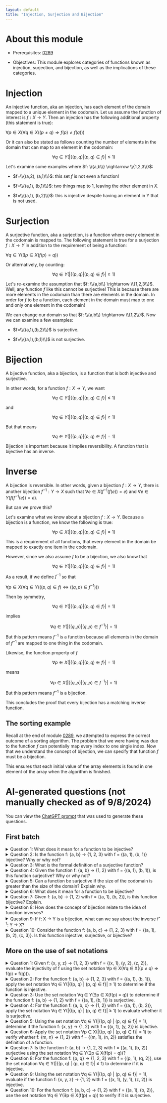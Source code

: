 ```yaml
---
layout: default
title: "Injection, Surjection and Bijection"
---
```


# About this module

-   Prerequisites: [0289](0289.md)

-   Objectives: This module explores categories of functions known as
    injection, surjection, and bijection, as well as the implications of
    these categories.

# Injection

An injective function, aka an injection, has each element of the domain
mapped to a unique element in the codomain. Let us assume the function
of interest is $f: X \rightarrow Y$. Then an injection has the following
additional property (this statement is true):

$\forall p \in X(\forall q \in X((p \ne q) \Rightarrow f(p) \ne f(q)))$

Or it can also be stated as follows counting the number of elements in
the domain that can map to an element in the codomain:

$$\forall q \in Y(|\{(p,q)|(p,q) \in f\}| \le 1)$$

Let's examine some examples where $f: \\{a,b\\} \rightarrow \\{1,2,3\\}$:

-   $f=\\{(a,2), (a,1)\\}$: this set $f$ is not even a function!

-   $f=\\{(a,1), (b,1)\\}$: two things map to 1, leaving the other
    element in $X$.

-   $f=\\{(a,1), (b,2)\\}$: this is injective despite having an element in
    Y that is not used.

# Surjection

A surjective function, aka a surjection, is a function where every
element in the codomain is mapped to. The following statement is true
for a surjection $f: X \rightarrow  Y$ in addition to the requirement of
being a function:

$\forall q \in Y(\exists p \in X(f(p)=q))$

Or alternatively, by counting:

$$\forall q \in Y(|\{(p,q)|(p,q) \in f\}| \ge 1)$$

Let's re-examine the assumption that $f: \\{a,b\\} \rightarrow \\{1,2,3\\}$.
Well, any function $f$ like this cannot be surjective! This is because
there are more elements in the codomain than there are elements in the
domain. In order for $f$ to be a function, each element in the domain
must map to one and only one element in the codomain!

We can change our domain so that $f: \\{a,b\\} \rightarrow \\{1,2\\}$. Now
we can examine a few examples:

-   $f=\\{(a,1),(b,2)\\}$ is surjective.

-   $f=\\{(a,1),(b,1)\\}$ is not surjective.

# Bijection

A bijective function, aka a bijection, is a function that is both
injective and surjective.

In other words, for a function $f: X \rightarrow Y$, we want

$$\forall q \in Y(|\{(p,q)|(p,q) \in f\}| \le 1)$$

and

$$\forall q \in Y(|\{(p,q)|(p,q) \in f\}| \ge 1)$$

But that means

$$\forall q \in Y(|\{(p,q)|(p,q) \in f\}| = 1)$$

Bijection is important because it implies reversibility. A function that
is bijective has an inverse.

# Inverse

A bijection is reversible. In other words, given a bijection
$f: X \rightarrow Y$, there is another bijection
$f^{-1}: Y \rightarrow X$ such that $\forall e \in X(f^{-1}(f(e)) = e)$
and $\forall e \in Y(f(f^{-1}(e)) = e)$.

But can we prove this?

Let's examine what we know about a bijection $f:X \rightarrow Y$.
Because a bijection is a function, we know the following is true:

$$\forall p \in X(|\{(p,q)|(p,q) \in f\}| = 1)$$

This is a requirement of all functions, that every element in the domain
be mapped to exactly one item in the codomain.

However, since we also assume $f$ to be a bijection, we also know that

$$\forall q \in Y(|\{(p,q)|(p,q) \in f\}| = 1)$$

As a result, if we define $f^{-1}$ so that

$\forall p \in X(\forall q \in Y(((p,q) \in f) \Leftrightarrow ((q,p) \in f^{-1})))$

Then by symmetry,

$$\forall q \in Y(|\{(p,q)|(p,q) \in f\}| = 1)$$

implies

$$\forall q \in Y(|\{(q,p)|(q,p) \in f^{-1}\}| = 1)$$

But this pattern means $f^{-1}$ is a function because all elements in
the domain of $f^{-1}$ are mapped to one thing in the codomain.

Likewise, the function property of $f$

$$\forall p \in X(|\{(p,q)|(p,q) \in f\}| = 1)$$

means

$$\forall p \in X(|\{(q,p)|(q,p) \in f^{-1}\}| = 1)$$

But this pattern means $f^{-1}$ is a bijection.

This concludes the proof that every bijection has a matching inverse
function.

## The sorting example

Recall at the end of module [0289](0289.md), we attempted to express the
correct outcome of a sorting algorithm. The problem that we were having
was due to the function $f$ can potentially map every index to one
single index. Now that we understand the concept of bijection, we can
specify that function $f$ must be a bijection.

This ensures that each initial value of the array elements is found in
one element of the array when the algorithm is finished.

# AI-generated questions (not manually checked as of 9/8/2024)

You can view the [ChatGPT prompt](https://chatgpt.com/share/e6b26f78-0e9b-48ad-aedc-801de62a9cf0) that was used to generate these questions. 

## First batch

<details>
  <summary>Question 1: What does it mean for a function to be injective?</summary>
  <p>An injective function is one where each element in the domain is mapped to a unique element in the codomain. This means no two elements in the domain map to the same element in the codomain.</p>
</details>

<details>
  <summary>Question 2: Is the function f: {a, b} → {1, 2, 3} with f = {(a, 1), (b, 1)} injective? Why or why not?</summary>
  <p>No, this function is not injective because both 'a' and 'b' map to the same element (1) in the codomain, violating the injectivity condition.</p>
</details>

<details>
  <summary>Question 3: What is the formal definition of a surjective function?</summary>
  <p>A surjective function is one where every element in the codomain has at least one element in the domain mapping to it. This ensures that every element of the codomain is "hit" by the function.</p>
</details>

<details>
  <summary>Question 4: Given the function f: {a, b} → {1, 2} with f = {(a, 1), (b, 1)}, is this function surjective? Why or why not?</summary>
  <p>No, this function is not surjective because the element 2 in the codomain is not mapped to by any element in the domain.</p>
</details>

<details>
  <summary>Question 5: Can a function be surjective if the size of the codomain is greater than the size of the domain? Explain why.</summary>
  <p>No, a function cannot be surjective in this case because there are more elements in the codomain than in the domain, so it is impossible for every element in the codomain to be mapped to by the domain.</p>
</details>

<details>
  <summary>Question 6: What does it mean for a function to be bijective?</summary>
  <p>A bijective function is both injective and surjective. This means that every element in the domain maps to a unique element in the codomain, and every element in the codomain is mapped to by some element in the domain. Therefore, the function is both one-to-one and onto.</p>
</details>

<details>
  <summary>Question 7: Given f: {a, b} → {1, 2} with f = {(a, 1), (b, 2)}, is this function bijective? Explain.</summary>
  <p>Yes, this function is bijective because it is both injective (each domain element maps to a unique codomain element) and surjective (every codomain element is mapped to by some element in the domain).</p>
</details>

<details>
  <summary>Question 8: How does the concept of bijection relate to the idea of function inverses?</summary>
  <p>A bijection is important because it implies the existence of an inverse function. If a function is bijective, its inverse will map each element in the codomain back to its corresponding element in the domain, and vice versa.</p>
</details>

<details>
  <summary>Question 9: If f: X → Y is a bijection, what can we say about the inverse f<sup>-1</sup>: Y → X?</summary>
  <p>If f is a bijection, then f<sup>-1</sup> is also a bijection. This is because f<sup>-1</sup> reverses the mapping such that each element in Y maps to exactly one element in X, ensuring both injectivity and surjectivity for f<sup>-1</sup>.</p>
</details>

<details>
  <summary>Question 10: Consider the function f: {a, b, c} → {1, 2, 3} with f = {(a, 1), (b, 2), (c, 3)}. Is this function injective, surjective, or bijective?</summary>
  <p>This function is bijective. It is injective because each element in the domain maps to a unique element in the codomain, and it is surjective because every element in the codomain is mapped to by an element in the domain.</p>
</details>

## More on the use of set notations

<details>
  <summary>Question 1: Given f: {x, y, z} → {1, 2, 3} with f = {(x, 1), (y, 2), (z, 2)}, evaluate the injectivity of f using the set notation ∀p ∈ X(∀q ∈ X((p ≠ q) ⇒ f(p) ≠ f(q))).</summary>
  <p>The function is not injective. Using the set notation, x maps to 1 and both y and z map to 2, violating the condition that no two elements in the domain map to the same codomain element.</p>
</details>

<details>
  <summary>Question 2: For the function f: {a, b} → {1, 2, 3} with f = {(a, 1), (b, 1)}, apply the set notation ∀q ∈ Y(|{(p, q) | (p, q) ∈ f}| ≤ 1) to determine if the function is injective.</summary>
  <p>The function is not injective because both a and b map to 1, which violates the condition that the number of elements in the domain mapping to any element in the codomain should be less than or equal to 1.</p>
</details>

<details>
  <summary>Question 3: Use the set notation ∀q ∈ Y(∃p ∈ X(f(p) = q)) to determine if the function f: {a, b} → {1, 2} with f = {(a, 1), (b, 1)} is surjective.</summary>
  <p>The function is not surjective. According to the set notation, each element in the codomain should be mapped by at least one element in the domain, but 2 in the codomain is not mapped to by any element in the domain.</p>
</details>

<details>
  <summary>Question 4: For the function f: {a, b, c} → {1, 2} with f = {(a, 1), (b, 2)}, apply the set notation ∀q ∈ Y(|{(p, q) | (p, q) ∈ f}| ≥ 1) to evaluate whether it is surjective.</summary>
  <p>The function is surjective because each element in the codomain (1 and 2) has at least one element in the domain mapping to it, satisfying the condition in the set notation.</p>
</details>

<details>
  <summary>Question 5: Using the set notation ∀q ∈ Y(|{(p, q) | (p, q) ∈ f}| = 1), determine if the function f: {x, y} → {1, 2} with f = {(x, 1), (y, 2)} is bijective.</summary>
  <p>The function is bijective because each element in the codomain has exactly one element from the domain mapping to it, satisfying the condition for both injectivity and surjectivity.</p>
</details>

<details>
  <summary>Question 6: Apply the set notation ∀p ∈ X(|{(p, q) | (p, q) ∈ f}| = 1) to verify whether f: {m, n} → {1, 2} with f = {(m, 1), (n, 2)} satisfies the definition of a function.</summary>
  <p>Yes, f satisfies the definition of a function because every element in the domain is mapped to exactly one element in the codomain, as required by the set notation.</p>
</details>

<details>
  <summary>Question 7: Is the function f: {a, b} → {1, 2, 3} with f = {(a, 1), (b, 2)} surjective using the set notation ∀q ∈ Y(∃p ∈ X(f(p) = q))?</summary>
  <p>No, the function is not surjective because 3 in the codomain is not mapped to by any element in the domain, violating the set notation.</p>
</details>

<details>
  <summary>Question 8: For the function f: {p, q} → {1, 2, 3} with f = {(p, 1), (q, 2)}, use the set notation ∀q ∈ Y(|{(p, q) | (p, q) ∈ f}| ≤ 1) to determine if it is injective.</summary>
  <p>Yes, the function is injective because no two domain elements map to the same codomain element, satisfying the injectivity condition in the set notation.</p>
</details>

<details>
  <summary>Question 9: Using the set notation ∀q ∈ Y(|{(p, q) | (p, q) ∈ f}| = 1), evaluate if the function f: {x, y, z} → {1, 2} with f = {(x, 1), (y, 1), (z, 2)} is injective.</summary>
  <p>The function is not injective because both x and y map to the same codomain element (1), which violates the condition that each codomain element should be mapped to by exactly one domain element.</p>
</details>

<details>
  <summary>Question 10: For the function f: {a, b, c} → {1, 2} with f = {(a, 1), (b, 2)}, use the set notation ∀q ∈ Y(∃p ∈ X(f(p) = q)) to verify if it is surjective.</summary>
  <p>The function is surjective because every element in the codomain (1 and 2) is mapped to by some element in the domain, satisfying the surjectivity condition in the set notation.</p>
</details>
